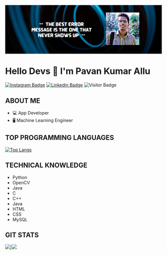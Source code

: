 

<img align="center" src="https://raw.githubusercontent.com/pavankumarallu/pavankumarallu/main/banner2.PNG"/>

# Hello Devs 👋 I'm Pavan Kumar Allu

[![Instagram Badge](https://img.shields.io/badge/-PavankumarAllu-blueviolet?style=plastic-square&logo=instagram&logoColor=white&link=https://www.instagram.com/allupavan_2001/)](https://www.instagram.com/allupavan_2001/)
[![Linkedin Badge](https://img.shields.io/badge/-PavankumarAllu-blue?style=plastic-square&logo=Linkedin&logoColor=white&link=https://www.linkedin.com/in/vamsi-pavan-kumar-allu-2771b41a0/)](https://www.linkedin.com/in/vamsi-pavan-kumar-allu-2771b41a0/)
![Visitor Badge](https://visitor-badge.laobi.icu/badge?page_id=dhanrajdc7)


## ABOUT ME
- 💻 App Developer
- 🖥  Machine Learning Engineer
## TOP PROGRAMMING LANGUAGES
[![Top Langs](https://github-readme-stats.vercel.app/api/top-langs/?username=pavankumarallu&theme=radical&text_color=fff)](https://github.com/pavankumarallu/github-readme-stats)

## TECHNICAL KNOWLEDGE
- Python
- OpenCV
- Java
- C
- C++
- Java
- HTML
- CSS
- MySQL

## GIT STATS
<img src="https://github-readme-stats.vercel.app/api?username=pavankumarallu&&show_icons=true&count_private=true&theme=radical&text_color=fff"/>|<img src="https://github-readme-streak-stats.herokuapp.com/?user=pavankumarallu&theme=radical&text_color=fff"/>
